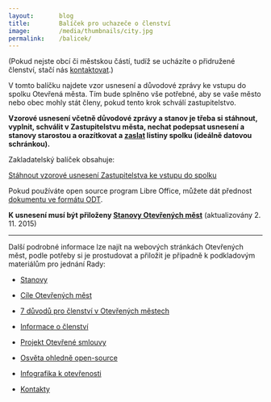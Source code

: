 ```yaml
---
layout:       blog
title:        Balíček pro uchazeče o členství
image:        /media/thumbnails/city.jpg
permalink:    /balicek/
---
```


(Pokud nejste obcí či městskou částí, tudíž se ucházíte o přidružené členství, stačí nás [kontaktovat](/kontakty/).)

V tomto balíčku najdete vzor usnesení a důvodové zprávy ke vstupu do spolku Otevřená města. 
Tím bude splněno vše potřebné, aby se vaše město nebo obec mohly stát
členy, pokud tento krok schválí zastupitelstvo.

**Vzorové usnesení včetně důvodové zprávy a stanov je třeba si stáhnout, vyplnit, schválit v Zastupitelstvu města, nechat podepsat usnesení a stanovy starostou a orazítkovat a [zaslat](/kontakty/) listiny spolku (ideálně datovou schránkou).**

Zakladatelský balíček obsahuje:

<a href="/media/docs/balicek/usneseni2.docx" class="button expand success">Stáhnout vzorové usnesení Zastupitelstva ke vstupu do spolku</a>

Pokud používáte open source program Libre Office, můžete dát přednost [dokumentu ve formátu ODT](/media/docs/balicek/usneseni2.odt).

**K usnesení musí být přiloženy [Stanovy Otevřených měst](/stanovy/)** (aktualizovány 2. 11. 2015)

----

Další podrobné informace lze najít na webových stránkách Otevřených měst, podle potřeby si je prostudovat a přiložit je případně k podkladovým materiálům pro jednání Rady:

* [Stanovy](/stanovy)
* [Cíle Otevřených měst](/cile/)
* [7 důvodů pro členství v Otevřených městech](/clenstvi/motivace/)
* [Informace o členství](/clenstvi/)
* [Projekt Otevřené smlouvy](/projekty/smlouvy/)
* [Osvěta ohledně open-source](/open-source/)
* [Infografika k otevřenosti](/media/docs/balicek/infografika-otevrenost.pdf)

* [Kontakty](/kontakty/)
